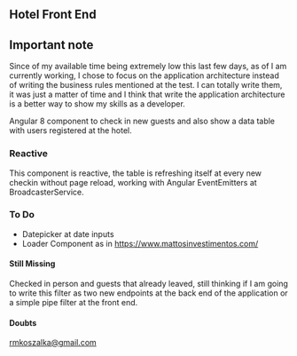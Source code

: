 ## Hotel Front End

## Important note
Since of my available time being extremely low this last few days, as of I am currently working, 
I chose to focus on the application architecture instead of writing the business rules mentioned
at the test. I can totally write them, it was just a matter of time and I think that write the application
architecture is a better way to show my skills as a developer.

Angular 8 component to check in new guests and also show a data table with users registered 
at the hotel.

### Reactive
This component is reactive, the table is refreshing itself at every new checkin without
page reload, working with Angular EventEmitters at BroadcasterService.

### To Do

- Datepicker at date inputs
- Loader Component as in https://www.mattosinvestimentos.com/

#### Still Missing
Checked in person and guests that already leaved, still thinking if I am going to write
this filter as two new endpoints at the back end of the application or a simple pipe filter
at the front end.

#### Doubts
rmkoszalka@gmail.com